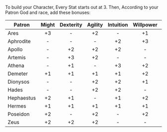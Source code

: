 To build your Character, Every Stat starts out at 3.
Then, According to your Patron God and race, add these bonuses:

| Patron     | Might | Dexterity | Agility | Intuition | Willpower | Stealth |
| ---------- |:-----:|:---------:|:-------:|:---------:|:---------:|:-------:|
| Ares       |  +3   |     -     |   +2    |     -     |    +1     |    -    |
| Aphrodite  |   -   |     -     |    -    |    +2     |    +3     |   +1    |
| Apollo     |   -   |    +2     |   +2    |    +2     |     -     |    -    |
| Artemis    |   -   |    +3     |   +2    |     -     |     -     |   +1    |
| Athena     |   -   |    +1     |    -    |    +3     |    +2     |    -    |
| Demeter    |  +1   |    +1     |   +1    |    +1     |    +2     |    -    |
| Dionysos   |   -   |     -     |   +2    |    +2     |    +1     |   +1    |
| Hades      |   -   |     -     |   +2    |    +2     |     -     |   +2    |
| Hephaestus |  +2   |    +1     |    -    |    +1     |    +2     |    -    |
| Hermes     |  +1   |    +1     |   +1    |    +1     |    +1     |   +1    |
| Poseidon   |  +2   |     -     |   +2    |     -     |    +2     |    -    |
| Zeus       |  +2   |    +2     |   +2    |     -     |     -     |    -    |
